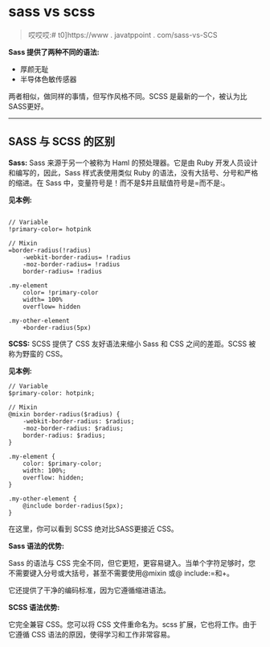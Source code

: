 # sass vs scss

> 哎哎哎:# t0]https://www . javatppoint . com/sass-vs-SCS

**Sass 提供了两种不同的语法:**

*   厚颜无耻
*   半导体色敏传感器

两者相似，做同样的事情，但写作风格不同。SCSS 是最新的一个，被认为比SASS更好。

* * *

## SASS 与 SCSS 的区别

**Sass:** Sass 来源于另一个被称为 Haml 的预处理器。它是由 Ruby 开发人员设计和编写的，因此，Sass 样式表使用类似 Ruby 的语法，没有大括号、分号和严格的缩进。在 Sass 中，变量符号是！而不是$并且赋值符号是=而不是:。

**见本例:**

```

// Variable
!primary-color= hotpink

// Mixin
=border-radius(!radius)
    -webkit-border-radius= !radius
    -moz-border-radius= !radius
    border-radius= !radius

.my-element
    color= !primary-color
    width= 100%
    overflow= hidden

.my-other-element
    +border-radius(5px)

```

**SCSS:** SCSS 提供了 CSS 友好语法来缩小 Sass 和 CSS 之间的差距。SCSS 被称为野蛮的 CSS。

**见本例:**

```
// Variable
$primary-color: hotpink;

// Mixin
@mixin border-radius($radius) {
    -webkit-border-radius: $radius;
    -moz-border-radius: $radius;
    border-radius: $radius;
}

.my-element {
    color: $primary-color;
    width: 100%;
    overflow: hidden;
}

.my-other-element {
    @include border-radius(5px);
}

```

在这里，你可以看到 SCSS 绝对比SASS更接近 CSS。

**Sass 语法的优势:**

Sass 的语法与 CSS 完全不同，但它更短，更容易键入。当单个字符足够时，您不需要键入分号或大括号，甚至不需要使用@mixin 或@ include:=和+。

它还提供了干净的编码标准，因为它遵循缩进语法。

**SCSS 语法优势:**

它完全兼容 CSS。您可以将 CSS 文件重命名为。scss 扩展，它也将工作。由于它遵循 CSS 语法的原因，使得学习和工作非常容易。